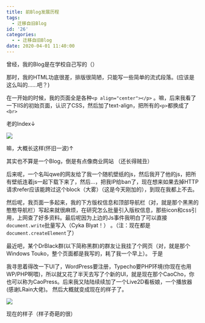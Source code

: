 ```yaml
---
title: 前Blog发展历程
tags:
  - 迁移自旧Blog
id: '26'
categories:
  - - 迁移自旧Blog
date: 2020-04-01 11:40:00
---
```


曾经，我的Blog是在学校自己写的（）

那时，我的HTML功底很差，排版很简陋，只能写一些简单的流式段落。(应该是这么叫的……吧？)

在一开始的时候，我的页面全是各种`<p align="center"></p>` 。嘛，后来我看了一下IIS的初始页面，认识了CSS，然后加了text-align，把所有的`<p>`都换成了`<br>`

老的Index↓

![](https://cdn.jsdelivr.net/gh/HanHan233/blog-old@master/passages/20200401/oldIndex.jpg)

嘛，大概长这样(怀旧一波)↑

其实也不算是一个Blog，倒是有点像商业网站 （还长得贼丑）

后来呢，一个名叫qwe的网友给了我一个随机壁纸的js，然后我开了他的js，把所有壁纸连着js一起下载下来了，然后...，把我IP给ban了，现在想来如果去掉HTTP请求refer应该能跨过这个block（大雾）（这是今天刚加的），到现在我都上不去。

然后呢，我页面一多起来，我的下方版权信息和顶部导航栏（对，就是那个黑黑的憨憨导航栏）写起来就很麻烦，在研究怎么批量引入版权信息，那些icon和css引用，上网查了好多资料。最后呢因为上边的Js事件我明白了可以直接`document.write`批量写入（Cyka Blyat！） 。（注：现在都是`document.createElement`了）

最近吧，某个DrBlack群(以下简称黑群)的群友让我挂了个网页（对，就是那个Windows Touko，整个页面都是我写的，耗了我一个早上）。 于是

我寻思着得改一下UI了，WordPress要注册，Typecho要PHP环境(你现在也用WP/PHP啊喂)，所以就又花了半天去写了个新的UI，就是现在那个CaoCho，你也可以称为CaoPress。后来我又陆陆续续加了一个Live2D看板娘，一个播放器(感谢LRain大佬)。 然后大概就变成现在的样子了。

![](https://cdn.jsdelivr.net/gh/HanHan233/blog-old@master/passages/20200401/nowadays.jpg)

现在的样子（样子奇葩的很）
